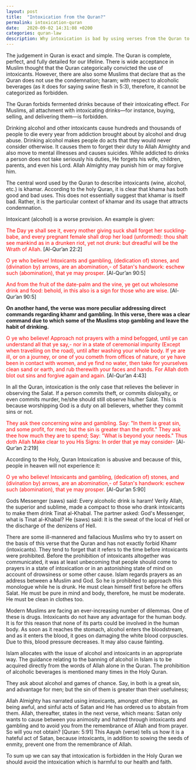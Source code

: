 ```yaml
---
layout: post
title:  "Intoxication from the Quran?"
permalink: intoxication-quran
date:   2020-09-02 14:31:08 +0200
categories: quran-law
description: Why intoxication is bad by using verses from the Quran to explain it.
---
```


The judgement in Quran is exact and simple. The Quran is complete, perfect, and fully detailed for our lifeline. There is wide acceptance in Muslim thought that the Quran categorically convicted the use of intoxicants. However, there are also some Muslims that declare that as the Quran does not use the condemnation; haram; with respect to alcoholic beverages (as it does for saying swine flesh in 5:3), therefore, it cannot be categorized as forbidden.

The Quran forbids fermented drinks because of their intoxicating effect. For Muslims, all attachment with intoxicating drinks—for instance, buying, selling, and delivering them—is forbidden.

Drinking alcohol and other intoxicants cause hundreds and thousands of people to die every year from addiction brought about by alcohol and drug abuse. Drinking alcohol makes people do acts that they would never consider otherwise. It causes them to forget their duty to Allah Almighty and also move to mental illnesses and causes suicides. While addicted to drinks a person does not take seriously his duties, He forgets his wife, children, parents, and even his Lord. Allah Almighty may punish him or may forgive him.

The central word used by the Quran to describe intoxicants (wine, alcohol, etc.) is khamar. According to the holy Quran, it is clear that khama has both good and bad uses. This does not essentially suggest that khamar is itself bad. Rather, it is the particular context of khamar and its usage that attracts condemnation.

Intoxicant (alcohol) is a worse provision. An example is given:

<span style="color:red;">The Day ye shall see it, every mother giving suck shall forget her suckling-babe, and every pregnant female shall drop her load (unformed): thou shalt see mankind as in a drunken riot, yet not drunk: but dreadful will be the Wrath of Allah.</span> [Al-Qur’an 22:2]

<span style="color:red;">O ye who believe! Intoxicants and gambling, (dedication of) stones, and (divination by) arrows, are an abomination,- of Satan's handwork: eschew such (abomination), that ye may prosper.</span> [Al-Qur’an 90:5]

<span style="color:red;">And from the fruit of the date-palm and the vine, ye get out wholesome drink and food: behold, in this also is a sign for those who are wise.</span> [Al-Qur’an 90:5]

**On another hand, the verse was more peculiar addressing direct commands regarding khamr and gambling. In this verse, there was a clear command due to which some of the Muslims stop gambling and leave the habit of drinking.**

<span style="color:red;">O ye who believe! Approach not prayers with a mind befogged, until ye can understand all that ye say,- nor in a state of ceremonial impurity (Except when travelling on the road), until after washing your whole body. If ye are ill, or on a journey, or one of you cometh from offices of nature, or ye have been in contact with women, and ye find no water, then take for yourselves clean sand or earth, and rub therewith your faces and hands. For Allah doth blot out sins and forgive again and again.</span> [Al-Qur’an 4:43]

In all the Quran, intoxication is the only case that relieves the believer in observing the Salat. If a person commits theft, or commits disloyalty, or even commits murder, he/she should still observe his/her Salat. This is because worshipping God is a duty on all believers, whether they commit sins or not.

<span style="color:red;">They ask thee concerning wine and gambling. Say: "In them is great sin, and some profit, for men; but the sin is greater than the profit." They ask thee how much they are to spend; Say: "What is beyond your needs." Thus doth Allah Make clear to you His Signs: In order that ye may consider-</span> [Al-Qur’an 2:219]

According to the Holy, Quran Intoxication is abusive and because of this, people in heaven will not experience it:

<span style="color:red;">O ye who believe! Intoxicants and gambling, (dedication of) stones, and (divination by) arrows, are an abomination,- of Satan's handwork: eschew such (abomination), that ye may prosper.</span> [Al-Qur’an 5:90]

Gods Messenger (saws) said: Every alcoholic drink is haram! Verily Allah, the superior and sublime, made a compact to those who drank intoxicants to make them drink Tinat al-Khabal. The partner asked: God's Messenger, what is Tinat al-Khabal? He (saws) said: It is the sweat of the local of Hell or the discharge of the denizens of Hell.

There are some ill-mannered and fallacious Muslims who try to assert on the basis of this verse that the Quran and has not exactly forbid Khamr (intoxicants). They tend to forget that it refers to the time before intoxicants were prohibited. Before the prohibition of intoxicants altogether was communicated, it was at least unbecoming that people should come to prayers in a state of intoxication or in an astonishing state of mind on account of drowsiness or some other cause. Islam regards prayers as an address between a Muslim and God. So he is prohibited to approach this monologue while he is drunk. He must clean himself first before he offers Salat. He must be pure in mind and body, therefore, he must be moderate. He must be clean in clothes too.

Modern Muslims are facing an ever-increasing number of dilemmas. One of these is drugs. Intoxicants do not have any advantage for the human body. It is for this reason that none of its parts could be involved in the human body. As soon as it reaches the stomach, alcohol enters the bloodstream, and as it enters the blood, it goes on damaging the white blood corpuscles. Due to this, blood pressure decreases. It may also cause fainting.


Islam allocates with the issue of alcohol and intoxicants in an appropriate way. The guidance relating to the banning of alcohol in Islam is to be acquired directly from the words of Allah alone in the Quran. The prohibition of alcoholic beverages is mentioned many times in the Holy Quran.

They ask about alcohol and games of chance. Say, in both is a great sin, and advantage for men; but the sin of them is greater than their usefulness;

Allah Almighty has narrated using intoxicants, amongst other things, as being awful, and sinful acts of Satan and He has ordered us to abstain from them. Allah, thereafter, states in the next verse, which means: Satan only wants to cause between you animosity and hatred through intoxicants and gambling and to avoid you from the remembrance of Allah and from prayer. So will you not obtain? [Quran: 5:91] This Aayah (verse) tells us how it is a hateful act of Satan, because intoxicants, in addition to sowing the seeds of enmity, prevent one from the remembrance of Allah.

To sum up we can say that intoxication is forbidden in the Holy Quran we should avoid the intoxication which is harmful to our health and faith.
